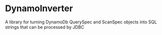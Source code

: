 # DynamoInverter
A library for turning DynamoDb QuerySpec and ScanSpec objects into SQL strings that can be processed by JDBC
